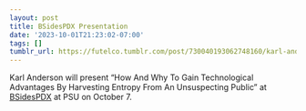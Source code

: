 ```yaml
---
layout: post
title: BSidesPDX Presentation
date: '2023-10-01T21:23:02-07:00'
tags: []
tumblr_url: https://futelco.tumblr.com/post/730040193062748160/karl-anderson-will-present-how-and-why-to-gain
---
```

Karl Anderson will present “How And Why To Gain Technological Advantages By Harvesting Entropy From An Unsuspecting Public” at [BSidesPDX](https://bsidespdx.org/) at PSU on October 7.

